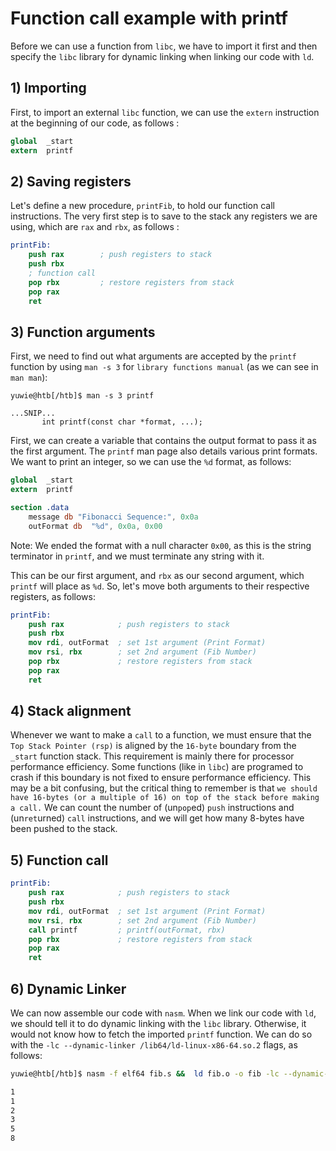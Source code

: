 # Function call example with printf
Before we can use a function from `libc`, we have to import it first and then specify the `libc` library for dynamic linking when linking our code with `ld`.
## 1) Importing
First, to import an external `libc` function, we can use the `extern` instruction at the beginning of our code, as follows :
```nasm
global  _start
extern  printf
```

## 2) Saving registers
Let's define a new procedure, `printFib`, to hold our function call instructions. The very first step is to save to the stack any registers we are using, which are `rax` and `rbx`, as follows :
```nasm
printFib:
    push rax        ; push registers to stack
    push rbx
    ; function call
    pop rbx         ; restore registers from stack
    pop rax
    ret
```

## 3) Function arguments
First, we need to find out what arguments are accepted by the `printf` function by using `man -s 3` for `library functions manual` (as we can see in `man man`):
```shell-session
yuwie@htb[/htb]$ man -s 3 printf

...SNIP...
       int printf(const char *format, ...);
```

First, we can create a variable that contains the output format to pass it as the first argument. The `printf` man page also details various print formats. We want to print an integer, so we can use the `%d` format, as follows:
```nasm
global  _start
extern  printf

section .data
    message db "Fibonacci Sequence:", 0x0a
    outFormat db  "%d", 0x0a, 0x00
```

Note: We ended the format with a null character `0x00`, as this is the string terminator in `printf`, and we must terminate any string with it.

This can be our first argument, and `rbx` as our second argument, which `printf` will place as `%d`. So, let's move both arguments to their respective registers, as follows:
```nasm
printFib:
    push rax            ; push registers to stack
    push rbx
    mov rdi, outFormat  ; set 1st argument (Print Format)
    mov rsi, rbx        ; set 2nd argument (Fib Number)
    pop rbx             ; restore registers from stack
    pop rax
    ret
```

## 4) Stack alignment
Whenever we want to make a `call` to a function, we must ensure that the `Top Stack Pointer (rsp)` is aligned by the `16-byte` boundary from the `_start` function stack.
This requirement is mainly there for processor performance efficiency. Some functions (like in `libc`) are programed to crash if this boundary is not fixed to ensure performance efficiency.
This may be a bit confusing, but the critical thing to remember is that `we should have 16-bytes (or a multiple of 16) on top of the stack before making a call.` We can count the number of (un`pop`ed) `push` instructions and (un`ret`urned) `call` instructions, and we will get how many 8-bytes have been pushed to the stack.

## 5) Function call
```nasm
printFib:
    push rax            ; push registers to stack
    push rbx
    mov rdi, outFormat  ; set 1st argument (Print Format)
    mov rsi, rbx        ; set 2nd argument (Fib Number)
    call printf         ; printf(outFormat, rbx)
    pop rbx             ; restore registers from stack
    pop rax
    ret
```

## 6) Dynamic Linker
We can now assemble our code with `nasm`. When we link our code with `ld`, we should tell it to do dynamic linking with the `libc` library. Otherwise, it would not know how to fetch the imported `printf` function. We can do so with the `-lc --dynamic-linker /lib64/ld-linux-x86-64.so.2` flags, as follows:
```bash
yuwie@htb[/htb]$ nasm -f elf64 fib.s &&  ld fib.o -o fib -lc --dynamic-linker /lib64/ld-linux-x86-64.so.2 && ./fib

1
1
2
3
5
8
```